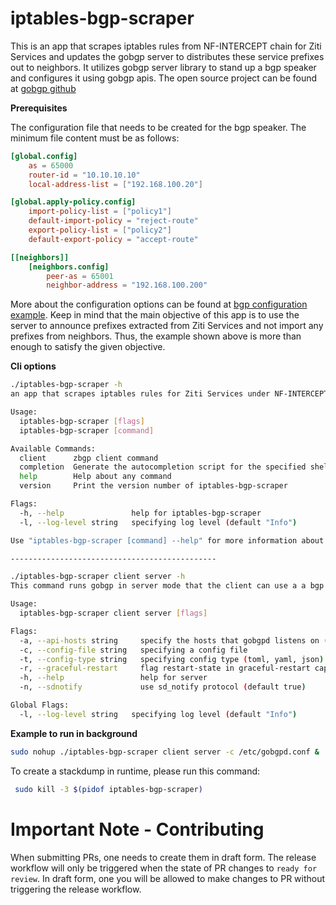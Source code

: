 # iptables-bgp-scraper
This is an app that scrapes iptables rules from NF-INTERCEPT chain for Ziti Services and updates the gobgp server
to distributes these service prefixes out to neighbors. It utilizes gobgp server library to stand up a bgp speaker and 
configures it using gobgp apis. The open source project can be found at [gobgp github](https://github.com/osrg/gobgp)

**Prerequisites**

The configuration file that needs to be created for the bgp speaker. The minimum file content must be as follows:

```toml
[global.config]
    as = 65000
    router-id = "10.10.10.10"
    local-address-list = ["192.168.100.20"]

[global.apply-policy.config]
    import-policy-list = ["policy1"]
    default-import-policy = "reject-route"
    export-policy-list = ["policy2"]
    default-export-policy = "accept-route"

[[neighbors]]
    [neighbors.config]
        peer-as = 65001
        neighbor-address = "192.168.100.200"
```

More about the configuration options can be found at [bgp configuration example](https://github.com/osrg/gobgp/blob/master/docs/sources/configuration.md). 
Keep in mind that the main objective of this app is to use the server to announce prefixes extracted from Ziti Services and not import any prefixes from neighbors.
Thus, the example shown above is more than enough to satisfy the given objective.

**Cli options**
```bash
./iptables-bgp-scraper -h
an app that scrapes iptables rules for Ziti Services under NF-INTERCEPTS Chain, then utilizes gobgp server to advertize scraped prefixes to bgp neighbors.

Usage:
  iptables-bgp-scraper [flags]
  iptables-bgp-scraper [command]

Available Commands:
  client      zbgp client command
  completion  Generate the autocompletion script for the specified shell
  help        Help about any command
  version     Print the version number of iptables-bgp-scraper

Flags:
  -h, --help               help for iptables-bgp-scraper
  -l, --log-level string   specifying log level (default "Info")

Use "iptables-bgp-scraper [command] --help" for more information about a command.

----------------------------------------------

./iptables-bgp-scraper client server -h
This command runs gobgp in server mode that the client can use a a bgp speaker to neighbors

Usage:
  iptables-bgp-scraper client server [flags]

Flags:
  -a, --api-hosts string     specify the hosts that gobgpd listens on (default ":50051")
  -c, --config-file string   specifying a config file
  -t, --config-type string   specifying config type (toml, yaml, json) (default "toml")
  -r, --graceful-restart     flag restart-state in graceful-restart capability (default true)
  -h, --help                 help for server
  -n, --sdnotify             use sd_notify protocol (default true)

Global Flags:
  -l, --log-level string   specifying log level (default "Info")
```

**Example to run in background**
```bash
sudo nohup ./iptables-bgp-scraper client server -c /etc/gobgpd.conf &
```

To create a stackdump in runtime, please run this command:
```bash
 sudo kill -3 $(pidof iptables-bgp-scraper)
```

# Important Note - Contributing
When submitting PRs, one needs to create them in draft form. The release workflow will only be triggered when the state of PR changes to `ready for review`. In draft form, one you will be allowed to make changes to PR without triggering the release workflow.